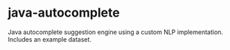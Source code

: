 # java-autocomplete
Java autocomplete suggestion engine using a custom NLP implementation. Includes an example dataset.

